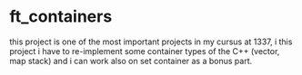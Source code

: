 # ft_containers
this project is one of the most important projects in my cursus at 1337, i this project i have to re-implement some container types of the C++ (vector, map stack) and i can work also on set container as a bonus part.

